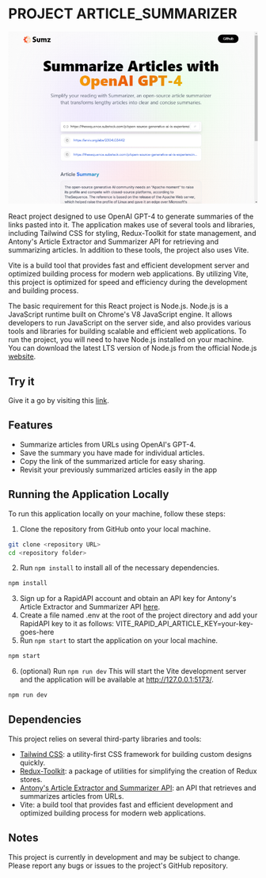 # PROJECT ARTICLE_SUMMARIZER

![summarizer_on_laptop](public/assets/sumz_laptop.png)

<!-- ![summarizer_on_iphoneSE](public/assets/sumz_phone_SE.png) -->

React project designed to use OpenAI GPT-4 to generate summaries of the links pasted into it. The application makes use of several tools and libraries, including Tailwind CSS for styling, Redux-Toolkit for state management, and Antony's Article Extractor and Summarizer API for retrieving and summarizing articles. In addition to these tools, the project also uses Vite.

Vite is a build tool that provides fast and efficient development server and optimized building process for modern web applications. By utilizing Vite, this project is optimized for speed and efficiency during the development and building process.

The basic requirement for this React project is Node.js. Node.js is a JavaScript runtime built on Chrome's V8 JavaScript engine. It allows developers to run JavaScript on the server side, and also provides various tools and libraries for building scalable and efficient web applications. To run the project, you will need to have Node.js installed on your machine. You can download the latest LTS version of Node.js from the official Node.js [website](https://nodejs.org/en/download).

## Try it

Give it a go by visiting this [link](https://genuine-stroopwafel-d0ab6d.netlify.app/).

## Features

- Summarize articles from URLs using OpenAI's GPT-4.
- Save the summary you have made for individual articles.
- Copy the link of the summarized article for easy sharing.
- Revisit your previously summarized articles easily in the app

## Running the Application Locally

To run this application locally on your machine, follow these steps:

1. Clone the repository from GitHub onto your local machine.

```bash
git clone <repository URL>
cd <repository folder>
```

2. Run `npm install` to install all of the necessary dependencies.

```bash
npm install
```

3. Sign up for a RapidAPI account and obtain an API key for Antony's Article Extractor and Summarizer API [here](https://rapidapi.com/restyler/api/article-extractor-and-summarizer).
4. Create a file named .env at the root of the project directory and add your RapidAPI key to it as follows:
   VITE_RAPID_API_ARTICLE_KEY=your-key-goes-here
5. Run `npm start` to start the application on your local machine.

```bash
npm start
```

6. (optional) Run `npm run dev` This will start the Vite development server and the application will be available at http://127.0.0.1:5173/.

```bash
npm run dev
```

## Dependencies

This project relies on several third-party libraries and tools:

- [Tailwind CSS](https://tailwindcss.com/docs/guides/vite): a utility-first CSS framework for building custom designs quickly.
- [Redux-Toolkit](https://redux-toolkit.js.org/): a package of utilities for simplifying the creation of Redux stores.
- [Antony's Article Extractor and Summarizer API](https://rapidapi.com/restyler/api/article-extractor-and-summarizer): an API that retrieves and summarizes articles from URLs.
- Vite: a build tool that provides fast and efficient development and optimized building process for modern web applications.

## Notes

This project is currently in development and may be subject to change. Please report any bugs or issues to the project's GitHub repository.
